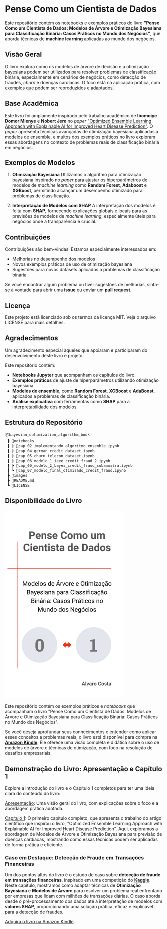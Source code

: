 # Pense Como um Cientista de Dados

Este repositório contém os notebooks e exemplos práticos do livro **"Pense Como um Cientista de Dados: Modelos de Árvore e Otimização Bayesiana para Classificação Binária: Casos Práticos no Mundo dos Negócios"**, que aborda técnicas de **machine learning** aplicadas ao mundo dos negócios.

## Visão Geral

O livro explora como os modelos de árvore de decisão e a otimização bayesiana podem ser utilizados para resolver problemas de classificação binária, especialmente em cenários de negócios, como detecção de fraudes, *churn* e doenças cardíacas. O foco está na aplicação prática, com exemplos que podem ser reproduzidos e adaptados.

## Base Acadêmica

Este livro foi amplamente inspirado pelo trabalho acadêmico de **Ibomoiye Domor Mienye** e **Nobert Jere** no *paper* <a href="https://doi.org/10.3390/info15070394" target="_blank">"Optimized Ensemble Learning Approach with Explainable AI for Improved Heart Disease Prediction"</a>. O *paper* apresenta técnicas avançadas de otimização bayesiana aplicadas a modelos de ensemble, e muitos dos exemplos práticos no livro exploram essas abordagens no contexto de problemas reais de classificação binária em negócios.

## Exemplos de Modelos
1. **Otimização Bayesiana**
Utilizamos o algoritmo para otimização bayesiana inspirado no *paper* para ajustar os hiperparâmetros de modelos de *machine learning* como **Random Forest**, **Adaboost** e **XGBoost**, permitindo alcançar um desempenho otimizado para problemas de classificação.

2. **Interpretação de Modelos com SHAP**
A interpretação dos modelos é feita com **SHAP**, fornecendo explicações globais e locais para as previsões de modelos de *machine learning*, especialmente úteis para negócios onde a transparência é crucial.

## Contribuições
Contribuições são bem-vindas! Estamos especialmente interessados em:

- Melhorias no desempenho dos modelos
- Novos exemplos práticos de uso de otimização bayesiana
- Sugestões para novos datasets aplicados a problemas de classificação binária

Se você encontrar algum problema ou tiver sugestões de melhorias, sinta-se à vontade para abrir uma **issue** ou enviar um **pull request**.

## Licença
Este projeto está licenciado sob os termos da licença MIT. Veja o arquivo LICENSE para mais detalhes.

## Agradecimentos
Um agradecimento especial àqueles que apoiaram e participaram do desenvolvimento deste livro e projeto.

Este repositório contém:

- **Notebooks Jupyter** que acompanham os capítulos do livro.
- **Exemplos práticos** de ajuste de hiperparâmetros utilizando otimização bayesiana.
- **Modelos de ensemble**, como **Random Forest**, **XGBoost** e **AdaBoost**, aplicados a problemas de classificação binária.
- **Análise explicativa** com ferramentas como **SHAP** para a interpretabilidade dos modelos.

## Estrutura do Repositório

```plaintext
📦bayesian_optimization_algorithm_book
 ┣ 📂notebooks
 ┃ ┣ 📜cap_02_implementando_algoritmo_ensemble.ipynb
 ┃ ┣ 📜cap_04_german_credit_dataset.ipynb
 ┃ ┣ 📜cap_05_churn_telecon_dataset.ipynb
 ┃ ┣ 📜cap_06_modelo_1_ieee_credit_fraud_2.ipynb
 ┃ ┣ 📜cap_06_modelo_2_bayes_credit_fraud_subamostra.ipynb
 ┃ ┗ 📜cap_07_modelo_final_otimizado_credit_fraud.ipynb
 ┣ 📜images
 ┣ 📜README.md
 ┗ 📜LICENSE
```
## Disponibilidade do Livro

<img src="./images/capa_final.png" alt="Capa do Livro" width="75%" />

Este repositório contém os exemplos práticos e *notebooks* que acompanham o livro "Pense Como um Cientista de Dados: Modelos de Árvore e Otimização Bayesiana para Classificação Binária: Casos Práticos no Mundo dos Negócios".

Se você deseja aprofundar seus conhecimentos e entender como aplicar esses conceitos a problemas reais, o livro está disponível para compra na **[Amazon Kindle](https://www.amazon.com.br/dp/B0DJ82K961)**. Ele oferece uma visão completa e didática sobre o uso de modelos de árvore e técnicas de otimização, com foco na resolução de desafios empresariais.

## Demonstração do Livro: Apresentação e Capítulo 1

Explore a introdução do livro e o Capítulo 1 completos para ter uma ideia clara do conteúdo do livro:

[Apresentação](https://penseemdados.github.io/bayesian_optimization_algorithm_book/2024/09/25/apresentacao.html): Uma visão geral do livro, com explicações sobre o foco e a abordagem prática adotada.

[Capítulo 1](https://penseemdados.github.io/bayesian_optimization_algorithm_book/2024/09/25/capitulo-01.html): O primeiro capítulo completo, que apresenta o trabalho do artigo científico que inspirou o livro, "Optimized Ensemble Learning Approach with Explainable AI for Improved Heart Disease Prediction". Aqui, exploramos a abordagem de Modelos de Árvore e Otimização Bayesiana para previsão de doenças cardíacas, mostrando como essas técnicas podem ser aplicadas de forma prática e eficiente.

### Caso em Destaque: Detecção de Fraude em Transações Financeiras
Um dos pontos altos do livro é o estudo de caso sobre **detecção de fraude em transações financeiras**, inspirado em uma competição do **[Kaggle](https://www.kaggle.com/c/ieee-fraud-detection/discussion/111284)**. Neste capítulo, mostramos como adaptar técnicas de **Otimização Bayesiana** e **Modelos de Árvore** para resolver um problema real enfrentado por empresas que lidam com milhões de transações diárias. O caso aborda desde o pré-processamento dos dados até a interpretação de modelos com **valores SHAP**, proporcionando uma solução prática, eficaz e explicável para a detecção de fraudes.

[Adquira o livro na Amazon Kindle](https://www.amazon.com.br/dp/B0DJ82K961).

